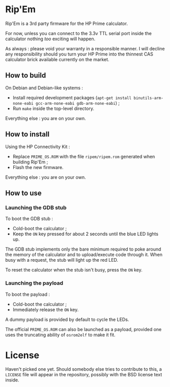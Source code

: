 # Rip'Em
Rip'Em is a 3rd party firmware for the HP Prime calculator.

For now, unless you can connect to the 3.3v TTL serial port inside the calculator nothing _too_ exciting will happen.

As always : please void your warranty in a responsible manner. I will decline any responsibility should you turn your HP Prime into the thinnest CAS calculator brick available currently on the market.

## How to build
On Debian and Debian-like systems :
 * Install required development packages (`apt-get install binutils-arm-none-eabi gcc-arm-none-eabi gdb-arm-none-eabi`) ;
 * Run `make` inside the top-level directory.

Everything else : you are on your own.

## How to install
Using the HP Connectivity Kit :
 * Replace `PRIME_OS.ROM` with the file `ripem/ripem.rom` generated when building Rip'Em ;
 * Flash the new firmware.

Everything else : you are on your own.

## How to use

### Launching the GDB stub
To boot the GDB stub :
 * Cold-boot the calculator ;
 * Keep the `ON` key pressed for about 2 seconds until the blue LED lights up.

The GDB stub implements only the bare minimum required to poke around the memory of the calculator and to upload/execute code through it. When busy with a request, the stub will light up the red LED.

To reset the calculator when the stub isn't busy, press the `ON` key.

### Launching the payload
To boot the payload :
 * Cold-boot the calculator ;
 * Immediately release the `ON` key.

A dummy payload is provided by default to cycle the LEDs.

The official `PRIME_OS.ROM` can also be launched as a payload, provided one uses the truncating ability of `osrom2elf` to make it fit.

# License
Haven't picked one yet. Should somebody else tries to contribute to this, a `LICENSE` file will appear in the repository, possibly with the BSD license text inside.
